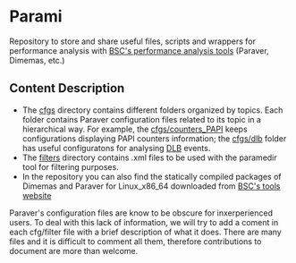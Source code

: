 # Parami 
Repository to store and share useful files, scripts and wrappers for performance analysis with [BSC's performance analysis tools](https://tools.bsc.es/) (Paraver, Dimemas, etc.)

## Content Description
* The [cfgs](cfgs) directory contains different folders organized by topics. Each folder contains Paraver configuration files related to its topic in a hierarchical way. For example, the [cfgs/counters_PAPI](cfgs/counters_PAPI) keeps configurations displaying PAPI counters information; the [cfgs/dlb](cfgs/dlb) folder has useful configuratons for analysing [DLB](https://pm.bsc.es/dlb) events.
* The [filters](filters) directory contains .xml files to be used with the paramedir tool for filtering purposes.
* In the repository you can also find the statically compiled packages of Dimemas and Paraver for Linux_x86_64 downloaded from [BSC's tools website](https://tools.bsc.es/downloads)

Paraver's configuration files are know to be obscure for inxerperienced users. To deal with this lack of information, we will try to add a coment in each cfg/filter file with a brief description of what it does. There are many files and it is difficult to comment all them, therefore contributions to document are more than welcome.
